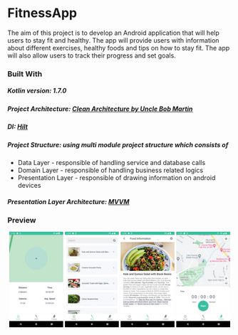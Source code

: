 # FitnessApp

The aim of this project is to develop an Android application that will help users to stay fit and healthy. The app will provide users with information about different exercises, healthy foods and tips on how to stay fit. The app will also allow users to track their progress and set goals.

### Built With  
  
##### Kotlin version: 1.7.0
##### Project Architecture: [Clean Architecture by Uncle Bob Martin](https://blog.cleancoder.com/uncle-bob/2012/08/13/the-clean-architecture.html) 
##### DI: [Hilt](https://dagger.dev/hilt/)
##### Project Structure: using multi module project structure which consists of  
 * Data Layer - responsible of handling service and database calls  
 * Domain Layer - responsible of handling business related logics  
 * Presentation Layer - responsible of drawing information on android devices
##### Presentation Layer Architecture: [MVVM](https://developer.android.com/jetpack/guide)


### Preview

<p align="center" width="100%">
    <img src="./art/1.png" alt="App Screenshot" width="24%" />
    <img src="./art/2.png" alt="App Screenshot" width="24%" />
    <img src="./art/3.png" alt="App Screenshot" width="24%" />
    <img src="./art/4.png" alt="App Screenshot" width="24%" />
</p>
